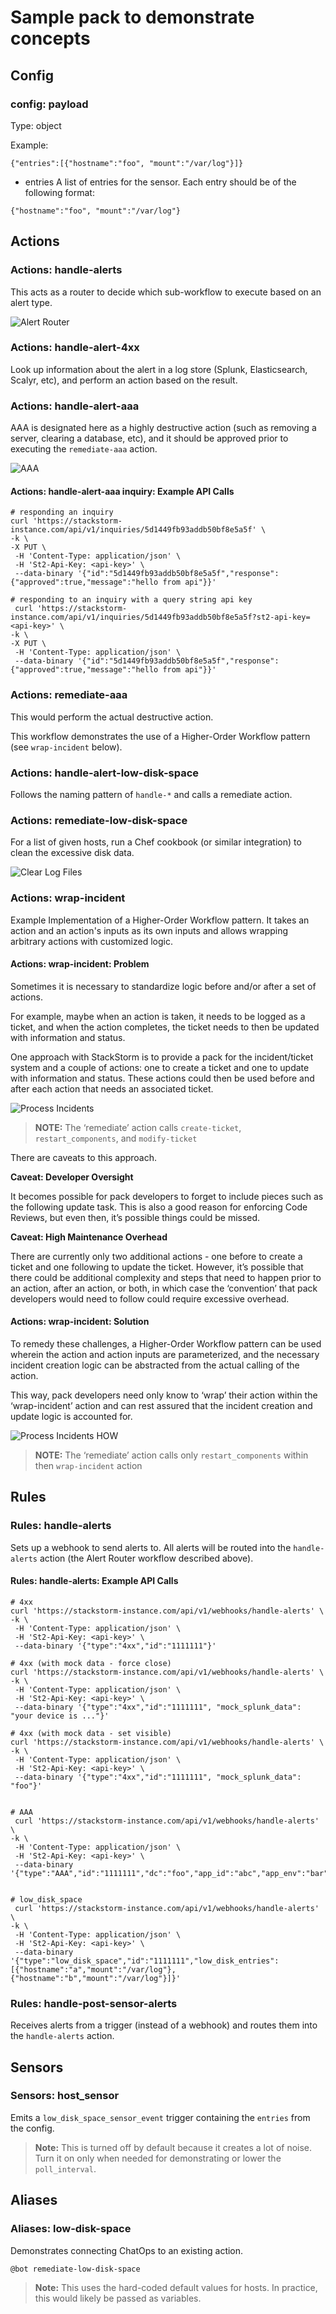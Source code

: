 # Sample pack to demonstrate concepts

## Config

### config: payload
Type: object

Example:
```
{"entries":[{"hostname":"foo", "mount":"/var/log"}]}
```

- entries
A list of entries for the sensor.  Each entry should be of the following format:
```
{"hostname":"foo", "mount":"/var/log"}
```

## Actions

### Actions: handle-alerts
This acts as a router to decide which sub-workflow to execute based on an alert type.

![Alert Router](/img/use-cases-alert-router.jpg)

### Actions: handle-alert-4xx
Look up information about the alert in a log store (Splunk, Elasticsearch, Scalyr, etc), and perform an action based on the result.

### Actions: handle-alert-aaa
AAA is designated here as a highly destructive action (such as removing a server, clearing a database, etc), and it should be approved prior to executing the `remediate-aaa` action.

![AAA](/img/use-cases-aaa.jpg)

#### Actions: handle-alert-aaa inquiry: Example API Calls
```
# responding an inquiry
curl 'https://stackstorm-instance.com/api/v1/inquiries/5d1449fb93addb50bf8e5a5f' \
-k \
-X PUT \
 -H 'Content-Type: application/json' \
 -H 'St2-Api-Key: <api-key>' \
 --data-binary '{"id":"5d1449fb93addb50bf8e5a5f","response":{"approved":true,"message":"hello from api"}}'

# responding to an inquiry with a query string api key
 curl 'https://stackstorm-instance.com/api/v1/inquiries/5d1449fb93addb50bf8e5a5f?st2-api-key=<api-key>' \
-k \
-X PUT \
 -H 'Content-Type: application/json' \
 --data-binary '{"id":"5d1449fb93addb50bf8e5a5f","response":{"approved":true,"message":"hello from api"}}'

```

### Actions: remediate-aaa
This would perform the actual destructive action.

This workflow demonstrates the use of a Higher-Order Workflow pattern (see `wrap-incident` below).

### Actions: handle-alert-low-disk-space
Follows the naming pattern of `handle-*` and calls a remediate action.

### Actions: remediate-low-disk-space
For a list of given hosts, run a Chef cookbook (or similar integration) to clean the excessive disk data.

![Clear Log Files](/img/use-cases-clear-log-files.jpg)

### Actions: wrap-incident
Example Implementation of a Higher-Order Workflow pattern.  It takes an action and an action's inputs as its own inputs and allows wrapping arbitrary actions with customized logic.

#### Actions: wrap-incident: Problem

Sometimes it is necessary to standardize logic before and/or after a set of actions.

For example, maybe when an action is taken, it needs to be logged as a ticket, and when the action completes, the ticket needs to then be updated with information and status.

One approach with StackStorm is to provide a pack for the incident/ticket system and a couple of actions: one to create a ticket and one to update with information and status. These actions could then be used before and after each action that needs an associated ticket.

![Process Incidents](/img/use-cases-process-incidents.jpg)

> **NOTE:** The ‘remediate’ action calls `create-ticket`, `restart_components`, and `modify-ticket`

There are caveats to this approach.

**Caveat: Developer Oversight**

It becomes possible for pack developers to forget to include pieces such as the following update task.  This is also a good reason for enforcing Code Reviews, but even then, it’s possible things could be missed.

**Caveat: High Maintenance Overhead**

There are currently only two additional actions - one before to create a ticket and one following to update the ticket.  However, it’s possible that there could be additional complexity and steps that need to happen prior to an action, after an action, or both, in which case the ‘convention’ that pack developers would need to follow could require excessive overhead.


#### Actions: wrap-incident: Solution

To remedy these challenges, a Higher-Order Workflow pattern can be used wherein the action and action inputs are parameterized, and the necessary incident creation logic can be abstracted from the actual calling of the action.

This way, pack developers need only know to ‘wrap’ their action within the ‘wrap-incident’ action and can rest assured that the incident creation and update logic is accounted for.

![Process Incidents HOW](/img/use-cases-process-incidents-higher-order-workflow.jpg)

> **NOTE:** The ‘remediate’ action calls only `restart_components` within then `wrap-incident` action

## Rules

### Rules: handle-alerts

Sets up a webhook to send alerts to.  All alerts will be routed into the `handle-alerts` action (the Alert Router workflow described above).

#### Rules: handle-alerts: Example API Calls
```
# 4xx
curl 'https://stackstorm-instance.com/api/v1/webhooks/handle-alerts' \
-k \
 -H 'Content-Type: application/json' \
 -H 'St2-Api-Key: <api-key>' \
 --data-binary '{"type":"4xx","id":"1111111"}'

# 4xx (with mock data - force close)
curl 'https://stackstorm-instance.com/api/v1/webhooks/handle-alerts' \
-k \
 -H 'Content-Type: application/json' \
 -H 'St2-Api-Key: <api-key>' \
 --data-binary '{"type":"4xx","id":"1111111", "mock_splunk_data": "your device is ..."}'

# 4xx (with mock data - set visible)
curl 'https://stackstorm-instance.com/api/v1/webhooks/handle-alerts' \
-k \
 -H 'Content-Type: application/json' \
 -H 'St2-Api-Key: <api-key>' \
 --data-binary '{"type":"4xx","id":"1111111", "mock_splunk_data": "foo"}'


# AAA
 curl 'https://stackstorm-instance.com/api/v1/webhooks/handle-alerts' \
-k \
 -H 'Content-Type: application/json' \
 -H 'St2-Api-Key: <api-key>' \
 --data-binary '{"type":"AAA","id":"1111111","dc":"foo","app_id":"abc","app_env":"bar"}'


# low_disk_space
 curl 'https://stackstorm-instance.com/api/v1/webhooks/handle-alerts' \
-k \
 -H 'Content-Type: application/json' \
 -H 'St2-Api-Key: <api-key>' \
 --data-binary '{"type":"low_disk_space","id":"1111111","low_disk_entries":[{"hostname":"a","mount":"/var/log"},{"hostname":"b","mount":"/var/log"}]}'
```

### Rules: handle-post-sensor-alerts

Receives alerts from a trigger (instead of a webhook) and routes them into the `handle-alerts` action.

## Sensors

### Sensors: host_sensor
Emits a `low_disk_space_sensor_event` trigger containing the `entries` from the config.

> **Note:** This is turned off by default because it creates a lot of noise.  Turn it on only when needed for demonstrating or lower the `poll_interval`.

## Aliases

### Aliases: low-disk-space
Demonstrates connecting ChatOps to an existing action.

```
@bot remediate-low-disk-space
```

> **Note:** This uses the hard-coded default values for hosts. In practice, this would likely be passed as variables.

